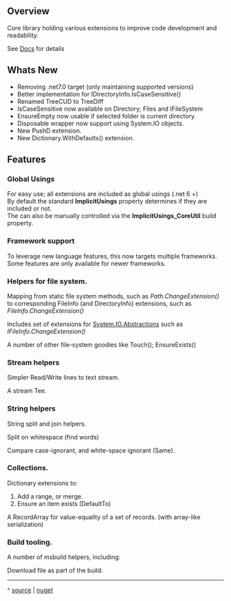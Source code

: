 ## Overview
Core library holding various extensions to improve code development and readability.

See [Docs](docs/Home.md) for details

## Whats New
- Removing .net7.0 target (only maintaining supported versions)
- Better implementation for IDirectoryInfo.IsCaseSensitive()
- Renamed TreeCUD to TreeDiff
- IsCaseSensitive now available on Directory; Files and IFileSystem
- EnsureEmpty now usable if selected folder is current directory.
- Disposable wrapper now support using System.IO objects.
- New PushD extension.
- New Dictionary.WithDefaults() extension.

## Features

### Global Usings
For easy use; all extensions are included as global usings (.net 6 +)  
By default the standard __ImplicitUsings__ property determines if they are 
  included or not.  
The can also be manually controlled via the __ImplicitUsings_CoreUtil__ build property.

### Framework support 
To leverage new language features, this now targets multiple frameworks.  
Some features are only available for newer frameworks.

### Helpers for file system.

Mapping from static file system methods, such as _Path.ChangeExtension()_
to corresponding FileInfo (and DirectoryInfo) extensions, 
such as _FileInfo.ChangeExtension()_

Includes set of extensions for [System.IO.Abstractions](https://github.com/TestableIO/System.IO.Abstractions)
such as _IFileInfo.ChangeExtension()_

A number of other file-system goodies like Touch(); EnsureExists()

### Stream helpers

Simpler Read/Write lines to text stream.

A stream Tee.

### String helpers
String split and join helpers.

Split on whitespace (find words)

Compare case-ignorant, and white-space ignorant (Same).

### Collections.

Dictionary extensions to:
1.  Add a range, or merge.
2.  Ensure an item exists (DefaultTo)

A RecordArray for value-equality of a set of records.
(with array-like serialization)

### Build tooling.

A number of msbuild helpers, including:

Download file as part of the build.

---
^ [source](https://github.com/Dkowald/kwld.CoreUtil) | [nuget](https://www.nuget.org/packages/kwld.CoreUtil/)
